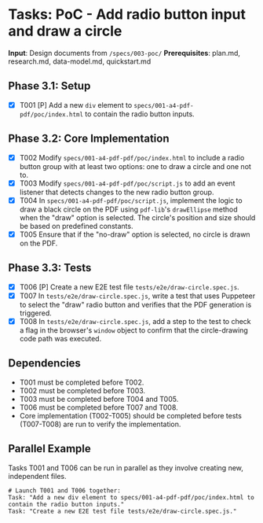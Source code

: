 # Tasks: PoC - Add radio button input and draw a circle

**Input**: Design documents from `/specs/003-poc/`
**Prerequisites**: plan.md, research.md, data-model.md, quickstart.md

## Phase 3.1: Setup
- [x] T001 [P] Add a new `div` element to `specs/001-a4-pdf-pdf/poc/index.html` to contain the radio button inputs.

## Phase 3.2: Core Implementation
- [x] T002 Modify `specs/001-a4-pdf-pdf/poc/index.html` to include a radio button group with at least two options: one to draw a circle and one not to.
- [x] T003 Modify `specs/001-a4-pdf-pdf/poc/script.js` to add an event listener that detects changes to the new radio button group.
- [x] T004 In `specs/001-a4-pdf-pdf/poc/script.js`, implement the logic to draw a black circle on the PDF using `pdf-lib`'s `drawEllipse` method when the "draw" option is selected. The circle's position and size should be based on predefined constants.
- [x] T005 Ensure that if the "no-draw" option is selected, no circle is drawn on the PDF.

## Phase 3.3: Tests
- [x] T006 [P] Create a new E2E test file `tests/e2e/draw-circle.spec.js`.
- [x] T007 In `tests/e2e/draw-circle.spec.js`, write a test that uses Puppeteer to select the "draw" radio button and verifies that the PDF generation is triggered.
- [x] T008 In `tests/e2e/draw-circle.spec.js`, add a step to the test to check a flag in the browser's `window` object to confirm that the circle-drawing code path was executed.

## Dependencies
- T001 must be completed before T002.
- T002 must be completed before T003.
- T003 must be completed before T004 and T005.
- T006 must be completed before T007 and T008.
- Core implementation (T002-T005) should be completed before tests (T007-T008) are run to verify the implementation.

## Parallel Example
Tasks T001 and T006 can be run in parallel as they involve creating new, independent files.

```
# Launch T001 and T006 together:
Task: "Add a new div element to specs/001-a4-pdf-pdf/poc/index.html to contain the radio button inputs."
Task: "Create a new E2E test file tests/e2e/draw-circle.spec.js."
```
